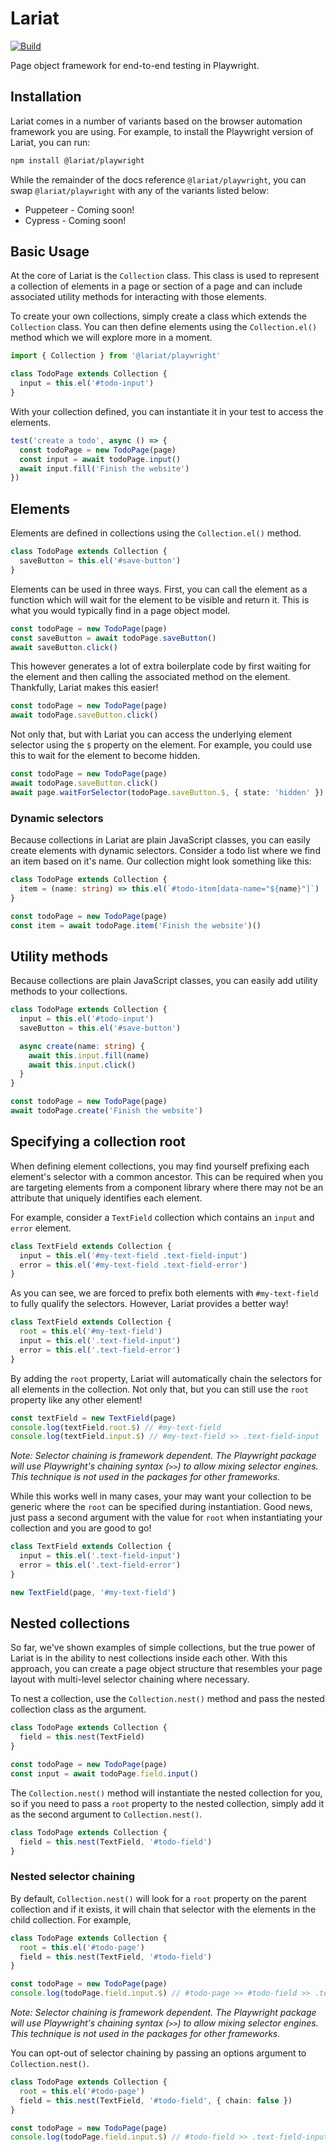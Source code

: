 # Lariat

[![Build](https://github.com/Widen/lariat/actions/workflows/build.yml/badge.svg)](https://github.com/Widen/lariat/actions/workflows/build.yml)

Page object framework for end-to-end testing in Playwright.

## Installation

Lariat comes in a number of variants based on the browser automation framework you are using. For example, to install the Playwright version of Lariat, you can run:

```sh
npm install @lariat/playwright
```

While the remainder of the docs reference `@lariat/playwright`, you can swap `@lariat/playwright` with any of the variants listed below:

- Puppeteer - Coming soon!
- Cypress - Coming soon!

## Basic Usage

At the core of Lariat is the `Collection` class. This class is used to represent a collection of elements in a page or section of a page and can include associated utility methods for interacting with those elements.

To create your own collections, simply create a class which extends the `Collection` class. You can then define elements using the `Collection.el()` method which we will explore more in a moment.

```ts
import { Collection } from '@lariat/playwright'

class TodoPage extends Collection {
  input = this.el('#todo-input')
}
```

With your collection defined, you can instantiate it in your test to access the elements.

```ts
test('create a todo', async () => {
  const todoPage = new TodoPage(page)
  const input = await todoPage.input()
  await input.fill('Finish the website')
})
```

## Elements

Elements are defined in collections using the `Collection.el()` method.

```ts
class TodoPage extends Collection {
  saveButton = this.el('#save-button')
}
```

Elements can be used in three ways. First, you can call the element as a function which will wait for the element to be visible and return it. This is what you would typically find in a page object model.

```ts
const todoPage = new TodoPage(page)
const saveButton = await todoPage.saveButton()
await saveButton.click()
```

This however generates a lot of extra boilerplate code by first waiting for the element and then calling the associated method on the element. Thankfully, Lariat makes this easier!

```ts
const todoPage = new TodoPage(page)
await todoPage.saveButton.click()
```

Not only that, but with Lariat you can access the underlying element selector using the `$` property on the element. For example, you could use this to wait for the element to become hidden.

```ts
const todoPage = new TodoPage(page)
await todoPage.saveButton.click()
await page.waitForSelector(todoPage.saveButton.$, { state: 'hidden' })
```

### Dynamic selectors

Because collections in Lariat are plain JavaScript classes, you can easily create elements with dynamic selectors. Consider a todo list where we find an item based on it's name. Our collection might look something like this:

```ts
class TodoPage extends Collection {
  item = (name: string) => this.el(`#todo-item[data-name="${name}"]`)
}

const todoPage = new TodoPage(page)
const item = await todoPage.item('Finish the website')()
```

## Utility methods

Because collections are plain JavaScript classes, you can easily add utility methods to your collections.

```ts
class TodoPage extends Collection {
  input = this.el('#todo-input')
  saveButton = this.el('#save-button')

  async create(name: string) {
    await this.input.fill(name)
    await this.input.click()
  }
}

const todoPage = new TodoPage(page)
await todoPage.create('Finish the website')
```

## Specifying a collection root

When defining element collections, you may find yourself prefixing each element's selector with a common ancestor. This can be required when you are targeting elements from a component library where there may not be an attribute that uniquely identifies each element.

For example, consider a `TextField` collection which contains an `input` and `error` element.

```ts
class TextField extends Collection {
  input = this.el('#my-text-field .text-field-input')
  error = this.el('#my-text-field .text-field-error')
}
```

As you can see, we are forced to prefix both elements with `#my-text-field` to fully qualify the selectors. However, Lariat provides a better way!

```ts
class TextField extends Collection {
  root = this.el('#my-text-field')
  input = this.el('.text-field-input')
  error = this.el('.text-field-error')
}
```

By adding the `root` property, Lariat will automatically chain the selectors for all elements in the collection. Not only that, but you can still use the `root` property like any other element!

```ts
const textField = new TextField(page)
console.log(textField.root.$) // #my-text-field
console.log(textField.input.$) // #my-text-field >> .text-field-input
```

_Note: Selector chaining is framework dependent. The Playwright package will use Playwright's chaining syntax (`>>`) to allow mixing selector engines. This technique is not used in the packages for other frameworks._

While this works well in many cases, your may want your collection to be generic where the `root` can be specified during instantiation. Good news, just pass a second argument with the value for `root` when instantiating your collection and you are good to go!

```ts
class TextField extends Collection {
  input = this.el('.text-field-input')
  error = this.el('.text-field-error')
}

new TextField(page, '#my-text-field')
```

## Nested collections

So far, we've shown examples of simple collections, but the true power of Lariat is in the ability to nest collections inside each other. With this approach, you can create a page object structure that resembles your page layout with multi-level selector chaining where necessary.

To nest a collection, use the `Collection.nest()` method and pass the nested collection class as the argument.

```ts
class TodoPage extends Collection {
  field = this.nest(TextField)
}

const todoPage = new TodoPage(page)
const input = await todoPage.field.input()
```

The `Collection.nest()` method will instantiate the nested collection for you, so if you need to pass a `root` property to the nested collection, simply add it as the second argument to `Collection.nest()`.

```ts
class TodoPage extends Collection {
  field = this.nest(TextField, '#todo-field')
}
```

### Nested selector chaining

By default, `Collection.nest()` will look for a `root` property on the parent collection and if it exists, it will chain that selector with the elements in the child collection. For example,

```ts
class TodoPage extends Collection {
  root = this.el('#todo-page')
  field = this.nest(TextField, '#todo-field')
}

const todoPage = new TodoPage(page)
console.log(todoPage.field.input.$) // #todo-page >> #todo-field >> .text-field-input
```

_Note: Selector chaining is framework dependent. The Playwright package will use Playwright's chaining syntax (`>>`) to allow mixing selector engines. This technique is not used in the packages for other frameworks._

You can opt-out of selector chaining by passing an options argument to `Collection.nest()`.

```ts
class TodoPage extends Collection {
  root = this.el('#todo-page')
  field = this.nest(TextField, '#todo-field', { chain: false })
}

const todoPage = new TodoPage(page)
console.log(todoPage.field.input.$) // #todo-field >> .text-field-input
```
